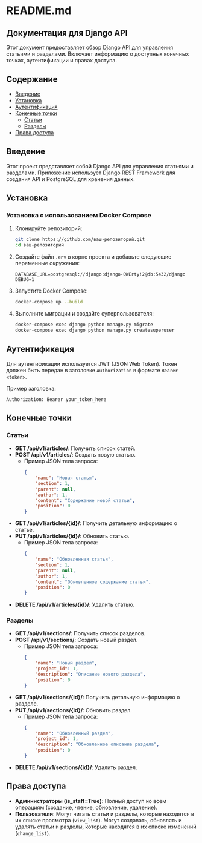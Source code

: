# README.md

## Документация для Django API

Этот документ предоставляет обзор Django API для управления статьями и разделами. Включает информацию о доступных конечных точках, аутентификации и правах доступа.

## Содержание

- [Введение](#введение)
- [Установка](#установка)
- [Аутентификация](#аутентификация)
- [Конечные точки](#конечные-точки)
  - [Статьи](#статьи)
  - [Разделы](#разделы)
- [Права доступа](#права-доступа)

## Введение

Этот проект представляет собой Django API для управления статьями и разделами. Приложение использует Django REST Framework для создания API и PostgreSQL для хранения данных.

## Установка

### Установка с использованием Docker Compose

1. Клонируйте репозиторий:
    ```bash
    git clone https://github.com/ваш-репозиторий.git
    cd ваш-репозиторий
    ```

2. Создайте файл `.env` в корне проекта и добавьте следующие переменные окружения:
    ```env
    DATABASE_URL=postgresql://django:django-QWErty!2@db:5432/django
    DEBUG=1
    ```

3. Запустите Docker Compose:
    ```bash
    docker-compose up --build
    ```

4. Выполните миграции и создайте суперпользователя:
    ```bash
    docker-compose exec django python manage.py migrate
    docker-compose exec django python manage.py createsuperuser
    ```

## Аутентификация

Для аутентификации используется JWT (JSON Web Token). Токен должен быть передан в заголовке `Authorization` в формате `Bearer <token>`.

Пример заголовка:
```
Authorization: Bearer your_token_here
```

## Конечные точки

### Статьи

- **GET /api/v1/articles/**: Получить список статей.
- **POST /api/v1/articles/**: Создать новую статью.
  - Пример JSON тела запроса:
    ```json
    {
        "name": "Новая статья",
        "section": 1,
        "parent": null,
        "author": 1,
        "content": "Содержание новой статьи",
        "position": 0
    }
    ```
- **GET /api/v1/articles/{id}/**: Получить детальную информацию о статье.
- **PUT /api/v1/articles/{id}/**: Обновить статью.
  - Пример JSON тела запроса:
    ```json
    {
        "name": "Обновленная статья",
        "section": 1,
        "parent": null,
        "author": 1,
        "content": "Обновленное содержание статьи",
        "position": 0
    }
    ```
- **DELETE /api/v1/articles/{id}/**: Удалить статью.

### Разделы

- **GET /api/v1/sections/**: Получить список разделов.
- **POST /api/v1/sections/**: Создать новый раздел.
  - Пример JSON тела запроса:
    ```json
    {
        "name": "Новый раздел",
        "project_id": 1,
        "description": "Описание нового раздела",
        "position": 0
    }
    ```
- **GET /api/v1/sections/{id}/**: Получить детальную информацию о разделе.
- **PUT /api/v1/sections/{id}/**: Обновить раздел.
  - Пример JSON тела запроса:
    ```json
    {
        "name": "Обновленный раздел",
        "project_id": 1,
        "description": "Обновленное описание раздела",
        "position": 0
    }
    ```
- **DELETE /api/v1/sections/{id}/**: Удалить раздел.

## Права доступа

- **Администраторы (is_staff=True)**: Полный доступ ко всем операциям (создание, чтение, обновление, удаление).
- **Пользователи**: Могут читать статьи и разделы, которые находятся в их списке просмотра (`view_list`). Могут создавать, обновлять и удалять статьи и разделы, которые находятся в их списке изменений (`change_list`).